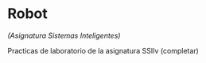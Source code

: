 # Robot
*(Asignatura Sistemas Inteligentes)*

Practicas de laboratorio de la asignatura SSIIv (completar)
